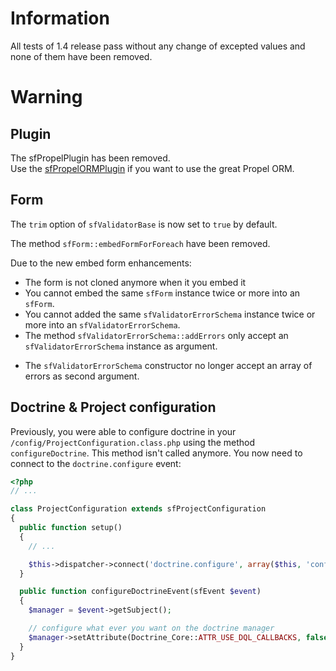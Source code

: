 Information
===========

All tests of 1.4 release pass without any change of excepted values and none of them have been removed.

Warning
=======

Plugin
------

The sfPropelPlugin has been removed.  
Use the [sfPropelORMPlugin](https://github.com/propelorm/sfPropelORMPlugin) if you want to use the great Propel ORM.

Form
----

The `trim` option of `sfValidatorBase` is now set to `true` by default.

The method `sfForm::embedFormForForeach` have been removed.

Due to the new embed form enhancements:

* The form is not cloned anymore when it you embed it
* You cannot embed the same `sfForm` instance twice or more into an `sfForm`.
* You cannot added the same `sfValidatorErrorSchema` instance twice or more into an `sfValidatorErrorSchema`.
* The method `sfValidatorErrorSchema::addErrors` only accept an `sfValidatorErrorSchema` instance as argument.
+ The `sfValidatorErrorSchema` constructor no longer accept an array of errors as second argument.

Doctrine & Project configuration
--------------------------------

Previously, you were able to configure doctrine in your `/config/ProjectConfiguration.class.php` using the method `configureDoctrine`.
This method isn't called anymore. You now need to connect to the `doctrine.configure` event:

```php
<?php
// ...

class ProjectConfiguration extends sfProjectConfiguration
{
  public function setup()
  {
    // ...

    $this->dispatcher->connect('doctrine.configure', array($this, 'configureDoctrineEvent'));
  }

  public function configureDoctrineEvent(sfEvent $event)
  {
    $manager = $event->getSubject();

    // configure what ever you want on the doctrine manager
    $manager->setAttribute(Doctrine_Core::ATTR_USE_DQL_CALLBACKS, false);
  }
}
```
